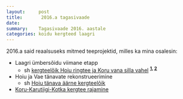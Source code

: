 ```yaml
---
layout:     post
title:       2016.a tagasivaade
date:       
summary:    Tagasivaade 2016. aastale
categories: koidu kergteed laagri
---
```


2016.a said reaalsuseks mitmed teeprojektid, milles ka mina osalesin:

* Laagri ümbersõidu viimane etapp
  * sh [kergteelõik Hoiu ringtee ja Koru vana silla vahel](https://github.com/tormi/KOV/issues/7) 
  <sup>**[1](https://www.facebook.com/koidu/posts/958330724200518),
  [2](https://www.facebook.com/koidu/photos/a.155198554513743.35528.149063245127274/974489195918004/)**</sup>
* Hoiu ja Vae tänavate rekonstrueerimine
  * sh [Hoiu tänava äärne kergteelõik](https://github.com/tormi/KOV/issues/11)
* [Koru-Karutiigi-Kotka kergtee rajamine](https://github.com/tormi/KOV/issues/6)

<script src="https://embed.github.com/view/geojson/tormi/KOV/master/kaardid/Koru_DP_KLV.geojson"></script>

